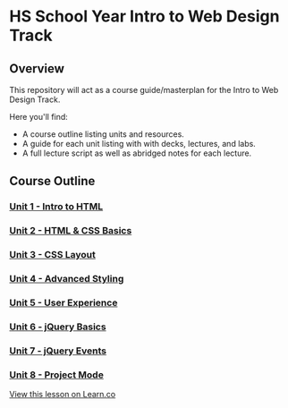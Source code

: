 # HS School Year Intro to Web Design Track

## Overview
This repository will act as a course guide/masterplan for the Intro to Web Design Track.

Here you'll find:

+ A course outline listing units and resources.
+ A guide for each unit listing with with decks, lectures, and labs.
+ A full lecture script as well as abridged notes for each lecture.

## Course Outline

### [Unit 1 - Intro to HTML](unit-01/)

### [Unit 2 - HTML & CSS Basics](unit-02/)

### [Unit 3 - CSS Layout](unit-03/)

### [Unit 4 - Advanced Styling](unit-04/)

### [Unit 5 - User Experience](unit-05/)

### [Unit 6 - jQuery Basics](unit-06/)

### [Unit 7 - jQuery Events](unit-07/)

### [Unit 8 - Project Mode](unit-08/)



<a href='https://learn.co/lessons/precollege-school-year-intro-to-web-design-track' data-visibility='hidden'>View this lesson on Learn.co</a>
